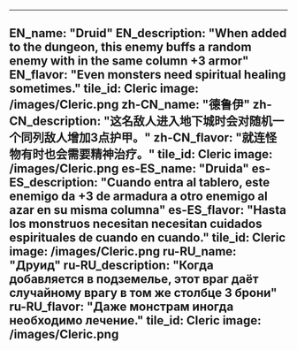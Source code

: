 ---

EN_name: "Druid"
EN_description: "When added to the dungeon, this enemy buffs a random enemy with in the same column +3 armor"
EN_flavor: "Even monsters need spiritual healing sometimes."
tile_id: Cleric
image: /images/Cleric.png
zh-CN_name: "德鲁伊"
zh-CN_description: "这名敌人进入地下城时会对随机一个同列敌人增加3点护甲。"
zh-CN_flavor: "就连怪物有时也会需要精神治疗。"
tile_id: Cleric
image: /images/Cleric.png
es-ES_name: "Druida"
es-ES_description: "Cuando entra al tablero, este enemigo da +3 de armadura a otro enemigo al azar en su misma columna"
es-ES_flavor: "Hasta los monstruos necesitan necesitan cuidados espirituales de cuando en cuando."
tile_id: Cleric
image: /images/Cleric.png
ru-RU_name: "Друид"
ru-RU_description: "Когда добавляется в подземелье, этот враг даёт случайному врагу в том же столбце 3 брони"
ru-RU_flavor: "Даже монстрам иногда необходимо лечение."
tile_id: Cleric
image: /images/Cleric.png
---